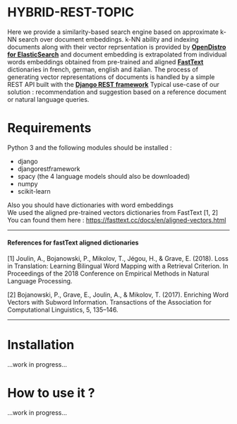 # HYBRID-REST-TOPIC
Here we provide a similarity-based search engine based on approximate k-NN search over document embeddings. k-NN ability and indexing documents along with their vector reprsentation is provided by [**OpenDistro for ElasticSearch**](https://opendistro.github.io/for-elasticsearch/) and document embedding is extrapolated from individual words embeddings obtained from pre-trained and aligned [**FastText**](https://fasttext.cc/docs/en/aligned-vectors.html) dictionaries in french, german, english and italian. 
The process of generating vector representations of documents is handled by a simple REST API built with the [**Django REST framework**](https://www.django-rest-framework.org/)
Typical use-case of our solution : recommendation and suggestion based on a reference document or natural language queries.


# Requirements
Python 3 and the following modules should be installed :
- django
- djangorestframework
- spacy (the 4 language models should also be downloaded)
- numpy
- scikit-learn

Also you should have dictionaries with word embeddings  
We used the aligned pre-trained vectors dictionaries from FastText [1, 2]  
You can found them here : https://fasttext.cc/docs/en/aligned-vectors.html

---

#### References for fastText aligned dictionaries 
<a id="1">[1]</a> 
Joulin, A., Bojanowski, P., Mikolov, T., Jégou, H., & Grave, E. (2018). 
Loss in Translation: Learning Bilingual Word Mapping with a Retrieval Criterion. 
In Proceedings of the 2018 Conference on Empirical Methods in Natural Language Processing.

<a id="2">[2]</a> 
Bojanowski, P., Grave, E., Joulin, A., & Mikolov, T. (2017). 
Enriching Word Vectors with Subword Information.
Transactions of the Association for Computational Linguistics, 5, 135–146.

---

# Installation
...work in progress...
# How to use it ?
...work in progress...
